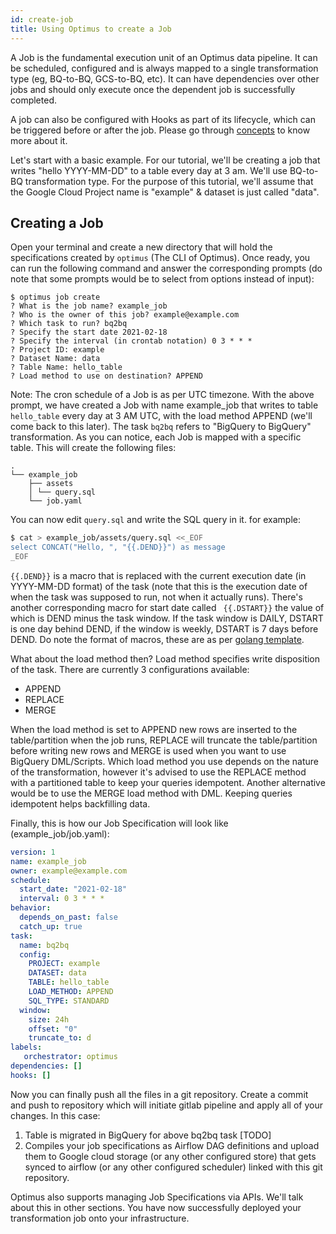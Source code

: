 ```yaml
---
id: create-job
title: Using Optimus to create a Job
---
```


A Job is the fundamental execution unit of an Optimus data pipeline. 
It can be scheduled, configured and is always mapped to a single transformation type
(eg, BQ-to-BQ, GCS-to-BQ, etc). It can have dependencies over other jobs and should
only execute once the dependent job is successfully completed. 

A job can also be configured with Hooks as part of its lifecycle, which can be
triggered before or after the job. Please go through [concepts](../concepts/overview.md) 
to know more about it.

Let's start with a basic example. For our tutorial, we'll be creating a job that 
writes "hello YYYY-MM-DD" to a table every day at 3 am. We'll use BQ-to-BQ transformation type. 
For the purpose of this tutorial, we'll assume that the Google Cloud Project name 
is "example" & dataset is just called "data".


## Creating a Job

Open your terminal and create a new directory that will hold the specifications 
created by `optimus` (The CLI of Optimus). Once ready, you can run the following 
command and answer the corresponding prompts (do note that some prompts 
would be to select from options instead of input):

```
$ optimus job create
? What is the job name? example_job
? Who is the owner of this job? example@example.com
? Which task to run? bq2bq
? Specify the start date 2021-02-18
? Specify the interval (in crontab notation) 0 3 * * *
? Project ID: example
? Dataset Name: data
? Table Name: hello_table
? Load method to use on destination? APPEND
```

Note: The cron schedule of a Job is as per UTC timezone.
With the above prompt, we have created a Job with name example_job that writes to table `hello_table` 
every day at 3 AM UTC, with the load method APPEND (we'll come back to this later). 
The task `bq2bq` refers to "BigQuery to BigQuery" transformation. As you can notice, 
each Job is mapped with a specific table. This will create the following files:

```
.
└── example_job
    ├── assets
    │ └── query.sql
    └── job.yaml
```

You can now edit `query.sql` and write the SQL query in it. for example:

```bash
$ cat > example_job/assets/query.sql <<_EOF
select CONCAT("Hello, ", "{{.DEND}}") as message
_EOF
```

`{{.DEND}}` is a macro that is replaced with the current execution date (in YYYY-MM-DD format) 
of the task (note that this is the execution date of when the task was supposed to run, 
not when it actually runs). There's another corresponding macro for start date called `
{{.DSTART}}` the value of which is DEND minus the task window. If the task window is DAILY, 
DSTART is one day behind DEND, if the window is weekly, DSTART is 7 days before DEND. 
Do note the format of macros, these are as per [golang template](https://golang.org/pkg/text/template/).

What about the load method then? Load method specifies write disposition of the task. 
There are currently 3 configurations available:
- APPEND
- REPLACE
- MERGE

When the load method is set to APPEND new rows are inserted to the table/partition 
when the job runs, REPLACE will truncate the table/partition before writing new rows 
and MERGE is used when you want to use BigQuery DML/Scripts. Which load method you use depends 
on the nature of the transformation, however it's advised to use the REPLACE method 
with a partitioned table to keep your queries idempotent. Another alternative would 
be to use the MERGE load method with DML. Keeping queries idempotent helps backfilling data.

Finally, this is how our Job Specification will look like (example_job/job.yaml):
```yaml
version: 1
name: example_job
owner: example@example.com
schedule:
  start_date: "2021-02-18"
  interval: 0 3 * * *
behavior:
  depends_on_past: false
  catch_up: true
task:
  name: bq2bq
  config:
    PROJECT: example
    DATASET: data
    TABLE: hello_table
    LOAD_METHOD: APPEND
    SQL_TYPE: STANDARD
  window:
    size: 24h
    offset: "0"
    truncate_to: d
labels:
   orchestrator: optimus
dependencies: []
hooks: []
```

Now you can finally push all the files in a git repository. Create a commit and 
push to repository which will initiate gitlab pipeline and apply all of your changes. 
In this case:

1. Table is migrated in BigQuery for above bq2bq task [TODO]
2. Compiles your job specifications as Airflow DAG definitions and upload them to 
   Google cloud storage (or any other configured store) that gets synced to airflow 
   (or any other configured scheduler) linked with this git repository.

Optimus also supports managing Job Specifications via APIs. We'll talk about this in other sections.
You have now successfully deployed your transformation job onto your infrastructure.